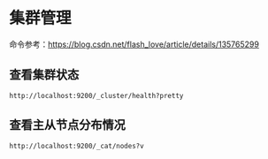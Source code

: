 # 集群管理
命令参考：https://blog.csdn.net/flash_love/article/details/135765299

## 查看集群状态
```shell
http://localhost:9200/_cluster/health?pretty
```
## 查看主从节点分布情况
```shell
http://localhost:9200/_cat/nodes?v
```
